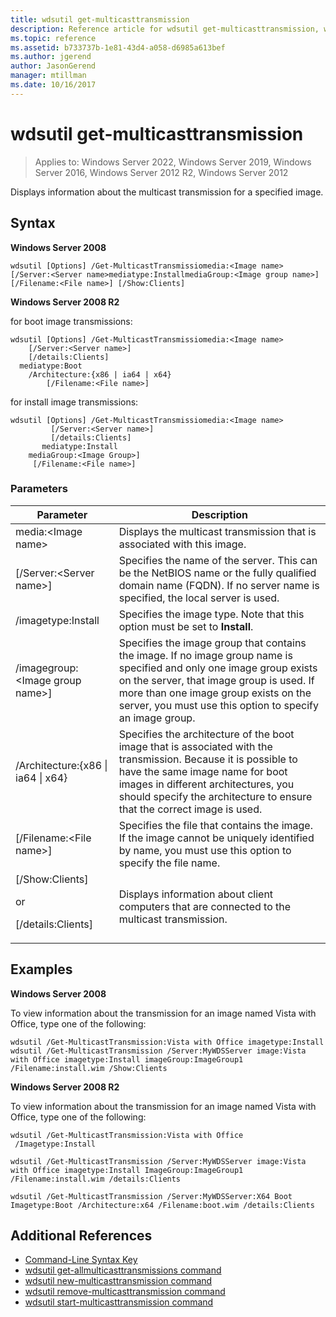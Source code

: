 ```yaml
---
title: wdsutil get-multicasttransmission
description: Reference article for wdsutil get-multicasttransmission, which displays information about the multicast transmission for a specified image.
ms.topic: reference
ms.assetid: b733737b-1e81-43d4-a058-d6985a613bef
ms.author: jgerend
author: JasonGerend
manager: mtillman
ms.date: 10/16/2017
---
```


# wdsutil get-multicasttransmission

>Applies to: Windows Server 2022, Windows Server 2019, Windows Server 2016, Windows Server 2012 R2, Windows Server 2012

Displays information about the multicast transmission for a specified image.

## Syntax

**Windows Server 2008**

```
wdsutil [Options] /Get-MulticastTransmissiomedia:<Image name> [/Server:<Server name>mediatype:InstallmediaGroup:<Image group name>]
[/Filename:<File name>] [/Show:Clients]
```

**Windows Server 2008 R2**

for boot image transmissions:

```
wdsutil [Options] /Get-MulticastTransmissiomedia:<Image name>
    [/Server:<Server name>]
    [/details:Clients]
  mediatype:Boot
    /Architecture:{x86 | ia64 | x64}
        [/Filename:<File name>]
```

for install image transmissions:

```
wdsutil [Options] /Get-MulticastTransmissiomedia:<Image name>
         [/Server:<Server name>]
         [/details:Clients]
       mediatype:Install
    mediaGroup:<Image Group>]
     [/Filename:<File name>]
```

### Parameters

|Parameter|Description|
|-------|--------|
media:\<Image name\>|Displays the multicast transmission that is associated with this image.|
|[/Server:\<Server name\>]|Specifies the name of the server. This can be the NetBIOS name or the fully qualified domain name (FQDN). If no server name is specified, the local server is used.|
|/imagetype:Install|Specifies the image type. Note that this option must be set to **Install**.|
|/imagegroup:\<Image group name\>]|Specifies the image group that contains the image. If no image group name is specified and only one image group exists on the server, that image group is used. If more than one image group exists on the server, you must use this option to specify an image group.|
|/Architecture:{x86 \| ia64 \| x64}|Specifies the architecture of the boot image that is associated with the transmission. Because it is possible to have the same image name for boot images in different architectures, you should specify the architecture to ensure                                   that the correct image is used.|
|[/Filename:\<File name\>]|Specifies the file that contains the image. If the image cannot be uniquely identified by name, you must use this option to specify the file name.|
|[/Show:Clients]<p>or<p>[/details:Clients]|Displays information about client computers that are connected to the multicast transmission.|

## Examples

**Windows Server 2008**

To view information about the transmission for an image named  Vista with Office, type one of the following:

```
wdsutil /Get-MulticastTransmission:Vista with Office imagetype:Install
wdsutil /Get-MulticastTransmission /Server:MyWDSServer image:Vista with Office imagetype:Install imageGroup:ImageGroup1 /Filename:install.wim /Show:Clients
```

**Windows Server 2008 R2**

To view information about the transmission for an image named  Vista with Office, type one of the following:

```
wdsutil /Get-MulticastTransmission:Vista with Office
 /Imagetype:Install
```

```
wdsutil /Get-MulticastTransmission /Server:MyWDSServer image:Vista with Office imagetype:Install ImageGroup:ImageGroup1 /Filename:install.wim /details:Clients
```

```
wdsutil /Get-MulticastTransmission /Server:MyWDSServer:X64 Boot Imagetype:Boot /Architecture:x64 /Filename:boot.wim /details:Clients
```

## Additional References

- [Command-Line Syntax Key](command-line-syntax-key.md)
- [wdsutil get-allmulticasttransmissions command](wdsutil-get-allmulticasttransmissions.md)
- [wdsutil new-multicasttransmission command](wdsutil-new-multicasttransmission.md)
- [wdsutil remove-multicasttransmission command](wdsutil-remove-multicasttransmission.md)
- [wdsutil start-multicasttransmission command](wdsutil-start-multicasttransmission.md)
